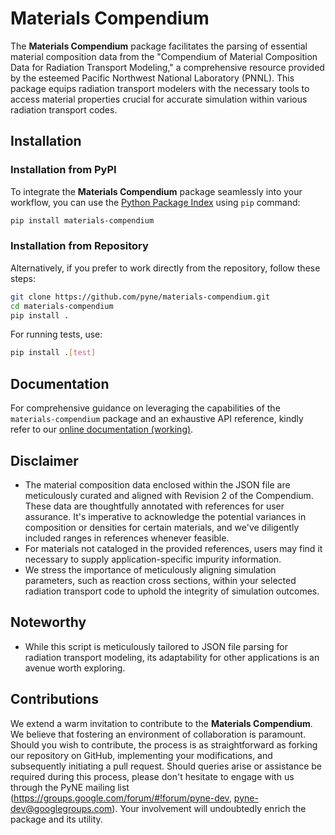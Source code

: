 # Materials Compendium

The **Materials Compendium** package facilitates the parsing of essential material composition data from the "Compendium of Material Composition Data for Radiation Transport Modeling," a comprehensive resource provided by the esteemed Pacific Northwest National Laboratory (PNNL). This package equips radiation transport modelers with the necessary tools to access material properties crucial for accurate simulation within various radiation transport codes.

## Installation

### Installation from PyPI

To integrate the **Materials Compendium** package seamlessly into your workflow, you can use the [Python Package Index](https://pypi.org/project/materials-compendium/) using `pip` command:

```sh
pip install materials-compendium
```

### Installation from Repository

Alternatively, if you prefer to work directly from the repository, follow these steps:

```sh
git clone https://github.com/pyne/materials-compendium.git
cd materials-compendium
pip install .
```

For running tests, use:

```sh
pip install .[test]
```


## Documentation

For comprehensive guidance on leveraging the capabilities of the `materials-compendium` package and an exhaustive API reference, kindly refer to our [online documentation (working)](https://working).

## Disclaimer

- The material composition data enclosed within the JSON file are meticulously curated and aligned with Revision 2 of the Compendium. These data are thoughtfully annotated with references for user assurance. It's imperative to acknowledge the potential variances in composition or densities for certain materials, and we've diligently included ranges in references whenever feasible.
- For materials not cataloged in the provided references, users may find it necessary to supply application-specific impurity information.
- We stress the importance of meticulously aligning simulation parameters, such as reaction cross sections, within your selected radiation transport code to uphold the integrity of simulation outcomes.

## Noteworthy

- While this script is meticulously tailored to JSON file parsing for radiation transport modeling, its adaptability for other applications is an avenue worth exploring.

## Contributions

We extend a warm invitation to contribute to the **Materials Compendium**. We believe that fostering an environment of collaboration is paramount. Should you wish to contribute, the process is as straightforward as forking our repository on GitHub, implementing your modifications, and subsequently initiating a pull request. Should queries arise or assistance be required during this process, please don't hesitate to engage with us through the PyNE mailing list (https://groups.google.com/forum/#!forum/pyne-dev, pyne-dev@googlegroups.com). Your involvement will undoubtedly enrich the package and its utility.
